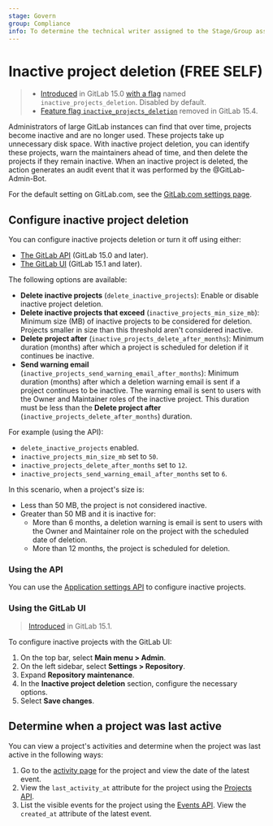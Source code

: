```yaml
---
stage: Govern
group: Compliance
info: To determine the technical writer assigned to the Stage/Group associated with this page, see https://about.gitlab.com/handbook/product/ux/technical-writing/#assignments
---
```


# Inactive project deletion **(FREE SELF)**

> - [Introduced](https://gitlab.com/gitlab-org/gitlab/-/merge_requests/85689) in GitLab 15.0 [with a flag](../administration/feature_flags.md) named `inactive_projects_deletion`. Disabled by default.
> - [Feature flag `inactive_projects_deletion`](https://gitlab.com/gitlab-org/gitlab/-/merge_requests/96803) removed in GitLab 15.4.

Administrators of large GitLab instances can find that over time, projects become inactive and are no longer used.
These projects take up unnecessary disk space. With inactive project deletion, you can identify these projects, warn
the maintainers ahead of time, and then delete the projects if they remain inactive. When an inactive project is
deleted, the action generates an audit event that it was performed by the @GitLab-Admin-Bot.

For the default setting on GitLab.com, see the [GitLab.com settings page](../user/gitlab_com/index.md#inactive-project-deletion).

## Configure inactive project deletion

You can configure inactive projects deletion or turn it off using either:

- [The GitLab API](#using-the-api) (GitLab 15.0 and later).
- [The GitLab UI](#using-the-gitlab-ui) (GitLab 15.1 and later).

The following options are available:

- **Delete inactive projects** (`delete_inactive_projects`): Enable or disable inactive project deletion.
- **Delete inactive projects that exceed** (`inactive_projects_min_size_mb`): Minimum size (MB) of inactive projects to
  be considered for deletion. Projects smaller in size than this threshold aren't considered inactive.
- **Delete project after** (`inactive_projects_delete_after_months`): Minimum duration (months) after which a project is
  scheduled for deletion if it continues be inactive.
- **Send warning email** (`inactive_projects_send_warning_email_after_months`): Minimum duration (months) after which a
  deletion warning email is sent if a project continues to be inactive. The warning email is sent to users with the
  Owner and Maintainer roles of the inactive project. This duration must be less than the
  **Delete project after** (`inactive_projects_delete_after_months`) duration.

For example (using the API):

- `delete_inactive_projects` enabled.
- `inactive_projects_min_size_mb` set to `50`.
- `inactive_projects_delete_after_months` set to `12`.
- `inactive_projects_send_warning_email_after_months` set to `6`.

In this scenario, when a project's size is:

- Less than 50 MB, the project is not considered inactive.
- Greater than 50 MB and it is inactive for:
  - More than 6 months, a deletion warning is email is sent to users with the Owner and Maintainer role on the project
    with the scheduled date of deletion.
  - More than 12 months, the project is scheduled for deletion.

### Using the API

You can use the [Application settings API](../api/settings.md#change-application-settings) to configure inactive projects.

### Using the GitLab UI

> [Introduced](https://gitlab.com/gitlab-org/gitlab/-/merge_requests/85575) in GitLab 15.1.

To configure inactive projects with the GitLab UI:

1. On the top bar, select **Main menu > Admin**.
1. On the left sidebar, select **Settings > Repository**.
1. Expand **Repository maintenance**.
1. In the **Inactive project deletion** section, configure the necessary options.
1. Select **Save changes**.

## Determine when a project was last active

You can view a project's activities and determine when the project was last active in the following ways:

1. Go to the [activity page](../user/project/working_with_projects.md#view-project-activity) for the project and view
   the date of the latest event.
1. View the `last_activity_at` attribute for the project using the [Projects API](../api/projects.md).
1. List the visible events for the project using the [Events API](../api/events.md#list-a-projects-visible-events).
   View the `created_at` attribute of the latest event.
